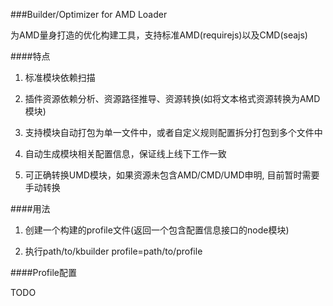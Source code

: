 ###Builder/Optimizer for AMD Loader

为AMD量身打造的优化构建工具，支持标准AMD(requirejs)以及CMD(seajs)

####特点

1. 标准模块依赖扫描

2. 插件资源依赖分析、资源路径推导、资源转换(如将文本格式资源转换为AMD模块)

3. 支持模块自动打包为单一文件中，或者自定义规则配置拆分打包到多个文件中

4. 自动生成模块相关配置信息，保证线上线下工作一致

5. 可正确转换UMD模块，如果资源未包含AMD/CMD/UMD申明, 目前暂时需要手动转换

####用法

1. 创建一个构建的profile文件(返回一个包含配置信息接口的node模块)

2. 执行path/to/kbuilder profile=path/to/profile

####Profile配置

TODO